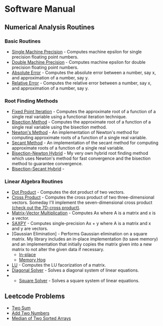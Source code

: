 # Software Manual

## Numerical Analysis Routines

### Basic Routines
* [Single Machine Precision](./single_machine_precision.md) - Computes machine epsilon for single precision floating point numbers. 
* [Double Machine Precision](./double_machine_precision.md) - Computes machine epsilon for double precision floating point numbers.
* [Absolute Error](./abs_err.md) - Computes the absolute error between a number, say x, and approximation of a number, say y. 
* [Relative Error](./rel_err.md) - Computes the relative error between a number, say x, and approximation of a number, say y.

### Root Finding Methods
* [Fixed Point Iteration](./fixed_point.md) - Computes the approximate root of a function of a single real variable using a functional iteration technique. 
* [Bisection Method](./bisection.md) - Computes the approximate root of a function of a single real variable using the bisection method. 
* [Newton's Method](./newton.md) - An implementation of Newton's method for computing approximate roots of a function of a single real variable. 
* [Secant Method](./secant.md) - An implementation of the secant method for computing approximate roots of a function of a single real variable.
* [Bisection-Newton Hybrid](./bisectNewtonHybrid.md) - My very own hybrid root finding method which uses Newton's
method for fast convergence and the bisection method to guarantee convergence. 
* [Bisection-Secant Hybrid](./bisectSecantHybrid.md) -  

### Linear Algebra Routines 
* [Dot Product](./dot_product.md) - Computes the dot product of two vectors. 
* [Cross Product](./cross_product.md) - Computes the cross product of two three-dimensional vectors. Someday I'll implement the seven-dimensional cross product [(check out the 7D-cross product)](https://en.wikipedia.org/wiki/Seven-dimensional_cross_product#Coordinate_expressions). 
* [Matrix-Vector Multiplication](./left_matrix_vector_mult.md) - Computes Ax where A is a matrix and x is a vector. 
* [SAXPY](./saxpy.md) - Computes single-precision Ax + y where A is a matrix and x and y are vectors. 
* [Gaussian Elimination] - Performs Gaussian elimination on a square matrix. My library includes an
in-place implementation (to save memory) and an implementation that initially copies the matrix given
into a new matrix to not alter the given data if necessary. 
    * [In-place](./gauss_elim_square_in_place.md)
    * [Memory Hog](./gauss_elim_square.md)
* [LU](./LU.md) - Computes the LU facorization of a matrix. 
* [Diagonal Solver](./diagonal_solver.md) - Solves a diagonal system of linear equations. 
* 
    * [Square Solver](./square_solver.md) - Solves a square system of linear equations. 


## Leetcode Problems
* [Two Sum](./two_sum.md)
* [Add Two Numbers](./add_two_numbers.md)
* [Median of Two Sorted Arrays](./median_sorted_arrays.md)


